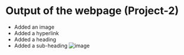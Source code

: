 # Output of the webpage (Project-2)

* Added an image
* Added a hyperlink 
* Added a heading 
* Added a sub-heading
![image](https://user-images.githubusercontent.com/67317674/215418741-f4edab2f-6fb1-4d6a-b1a8-77927132ed9c.png)
